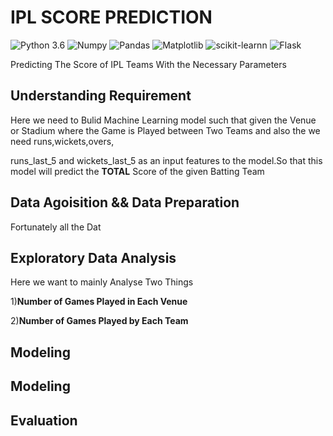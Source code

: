 # IPL SCORE PREDICTION

![Python 3.6](https://img.shields.io/badge/Python-3.6-brightgreen.svg) ![Numpy](https://img.shields.io/badge/Library-Numpy-red.svg) ![Pandas](https://img.shields.io/badge/Library-Pandas-orange.svg) ![Matplotlib](https://img.shields.io/badge/Library-Matplotlib-blue.svg) ![scikit-learnn](https://img.shields.io/badge/Library-Scikit_Learn-gray.svg) ![Flask](https://img.shields.io/badge/Library-Flask-orange.svg)

Predicting The Score of IPL Teams With the Necessary Parameters 


## Understanding Requirement

Here we need to Bulid Machine Learning model such that given the Venue or Stadium where the Game is Played between Two Teams and also the we need runs,wickets,overs,

runs_last_5	and wickets_last_5 as an input features to the model.So that this model will predict the **TOTAL** Score of the given Batting Team 


 ## Data Agoisition && Data Preparation
 
 Fortunately all the Dat
 
 
 
 ## Exploratory Data Analysis
 
 Here we want to mainly Analyse Two Things
 
 1)**Number of Games Played in Each Venue**
 
 2)**Number of Games Played by Each Team**
 
 ## Modeling
 
  
 
 ## Modeling

 
  ## Evaluation
